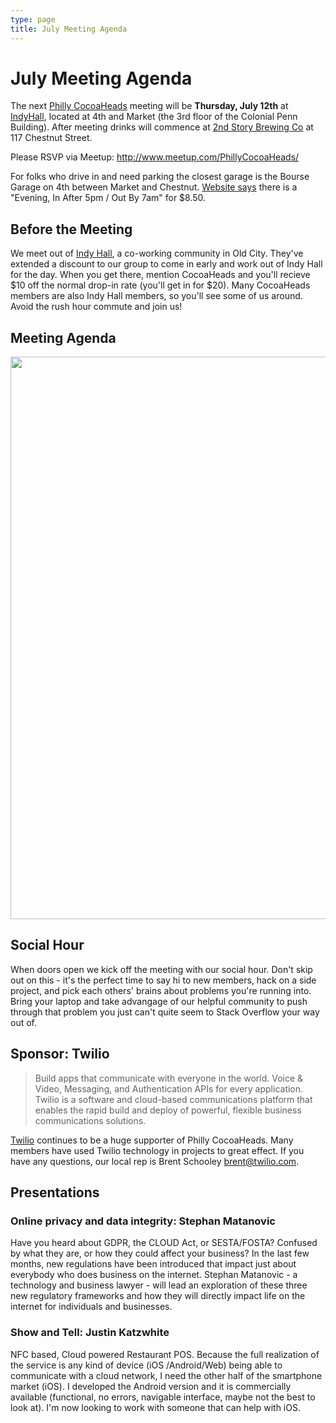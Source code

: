 ```yaml
---
type: page
title: July Meeting Agenda
---
```


# July Meeting Agenda

The next [Philly CocoaHeads][PC] meeting will be **Thursday, July 12th** at [IndyHall][IndyHall], located at 4th and Market (the 3rd floor of the Colonial Penn Building). After meeting drinks will commence at [2nd Story Brewing Co][2nd Story Brewing Co] at 117 Chestnut Street.

[PC]:http://phillycocoa.org
[IndyHall]:https://www.indyhall.org/
[2nd Story Brewing Co]:http://www.2ndstorybrewing.com

Please RSVP via Meetup: <http://www.meetup.com/PhillyCocoaHeads/>

For folks who drive in and need parking the closest garage is the Bourse Garage on 4th between Market and Chestnut. [Website says](https://www.parkme.com/lot/85982/bourse-garage-philadelphia-pa) there is a "Evening, In After 5pm / Out By 7am" for $8.50.

## Before the Meeting
We meet out of <a href="https://www.indyhall.org">Indy Hall</a>, a co-working community in Old City. They've extended a discount to our group to come in early and work out of Indy Hall for the day. When you get there, mention CocoaHeads and you'll recieve $10 off the normal drop-in rate (you'll get in for $20). Many CocoaHeads members are also Indy Hall members, so you'll see some of us around. Avoid the rush hour commute and join us!

## Meeting Agenda

<p><img src="/images/agenda.png" width="900px"/></p>

## Social Hour
When doors open we kick off the meeting with our social hour. Don't skip out on this - it's the perfect time to say hi to new members, hack on a side project, and pick each others' brains about problems you're running into. Bring your laptop and take advangage of our helpful community to push through that problem you just can't quite seem to Stack Overflow your way out of.

## Sponsor: Twilio

> Build apps that communicate with everyone in the world. Voice & Video, Messaging, and Authentication APIs for every application. Twilio is a software and cloud-based communications platform that enables the rapid build and deploy of powerful, flexible business communications solutions.

[Twilio](http://www.twilio.com) continues to be a huge supporter of Philly CocoaHeads. Many members have used Twilio technology in projects to great effect. If you have any questions, our local rep is Brent Schooley <brent@twilio.com>.

## Presentations
### Online privacy and data integrity: Stephan Matanovic
Have you heard about GDPR, the CLOUD Act, or SESTA/FOSTA? Confused by what they are, or how they could affect your business? In the last few months, new regulations have been introduced that impact just about everybody who does business on the internet. Stephan Matanovic - a technology and business lawyer - will lead an exploration of these three new regulatory frameworks and how they will directly impact life on the internet for individuals and businesses.

### Show and Tell: Justin Katzwhite
NFC based, Cloud powered Restaurant POS. Because the full realization of the service is any kind of device (iOS /Android/Web) being able to communicate with a cloud network, I need the other half of the smartphone market (iOS). I developed the Android version and it is commercially available (functional, no errors, navigable interface, maybe not the best to look at). I'm now looking to work with someone that can help with iOS.
